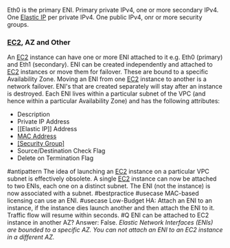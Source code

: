 Eth0 is the primary ENI. Primary private IPv4, one or more secondary IPv4. One [Elastic IP](Elastic%20IP.md) per private IPv4. One public IPv4, onr or more security groups.
### [EC2](EC2.md), AZ and Other
An [EC2](EC2.md) instance can have one or more ENI attached to it e.g. Eth0 (primary) and Eth1 (secondary).
ENI can be created independently and attached to [EC2](EC2.md) instances or move them for failover. These are bound to a specific Availability Zone. 
Moving an ENI from one [EC2](EC2.md) instance to another is a network failover.
ENI's that are created separately will stay after an instance is destroyed.
Each ENI lives within a particular subnet of the VPC (and hence within a particular Availability Zone) and has the following attributes:

-   Description
-   Private IP Address
-   [[Elastic IP]] Address
-   [MAC Address](http://en.wikipedia.org/wiki/MAC_address)
-   [[Security Group]](s)
-   Source/Destination Check Flag
-   Delete on Termination Flag

#antipattern The idea of launching an [EC2](EC2.md) instance on a particular VPC subnet is effectively obsolete. A single [EC2](EC2.md) instance can now be attached to two ENIs, each one on a distinct subnet. The ENI (not the instance) is now associated with a subnet. #bestpractice 
#usecase MAC-based licensing can use an ENI. 
#usecase Low-Budget HA: Attach an ENI to an instance, if the instance dies launch another and then attach the ENI to it. Traffic flow will resume within seconds. 
#Q ENI can be attached to EC2 instance in another AZ?
Answer: False.
*Elastic Network Interfaces (ENIs) are bounded to a specific AZ. You can not attach an ENI to an EC2 instance in a different AZ.*
